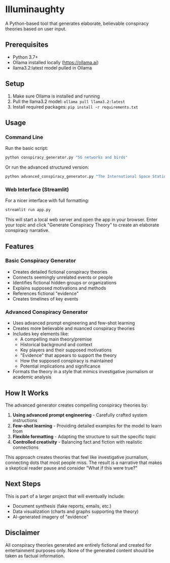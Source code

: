 # Illuminaughty

A Python-based tool that generates elaborate, believable conspiracy theories based on user input.

## Prerequisites

- Python 3.7+
- Ollama installed locally (https://ollama.ai)
- llama3.2:latest model pulled in Ollama

## Setup

1. Make sure Ollama is installed and running
2. Pull the llama3.2 model: `ollama pull llama3.2:latest`
3. Install required packages: `pip install -r requirements.txt`

## Usage

### Command Line

Run the basic script:

```bash
python conspiracy_generator.py "5G networks and birds"
```

Or run the advanced structured version:

```bash
python advanced_conspiracy_generator.py "The International Space Station and secret experiments"
```

### Web Interface (Streamlit)

For a nicer interface with full formatting:

```bash
streamlit run app.py
```

This will start a local web server and open the app in your browser. Enter your topic and click "Generate Conspiracy Theory" to create an elaborate conspiracy narrative.

## Features

### Basic Conspiracy Generator
- Creates detailed fictional conspiracy theories
- Connects seemingly unrelated events or people
- Identifies fictional hidden groups or organizations
- Explains supposed motivations and methods
- References fictional "evidence"
- Creates timelines of key events

### Advanced Conspiracy Generator
- Uses advanced prompt engineering and few-shot learning
- Creates more believable and nuanced conspiracy theories
- Includes key elements like:
  - A compelling main theory/premise
  - Historical background and context
  - Key players and their supposed motivations
  - "Evidence" that appears to support the theory
  - How the supposed conspiracy is maintained
  - Potential implications and significance
- Formats the theory in a style that mimics investigative journalism or academic analysis

## How It Works

The advanced generator creates compelling conspiracy theories by:

1. **Using advanced prompt engineering** - Carefully crafted system instructions
2. **Few-shot learning** - Providing detailed examples for the model to learn from
3. **Flexible formatting** - Adapting the structure to suit the specific topic
4. **Controlled creativity** - Balancing fact and fiction with realistic connections

This approach creates theories that feel like investigative journalism, connecting dots that most people miss. The result is a narrative that makes a skeptical reader pause and consider "What if this were true?"

## Next Steps

This is part of a larger project that will eventually include:
- Document synthesis (fake reports, emails, etc.)
- Data visualization (charts and graphs supporting the theory)
- AI-generated imagery of "evidence"

## Disclaimer

All conspiracy theories generated are entirely fictional and created for entertainment purposes only. None of the generated content should be taken as factual information. 
